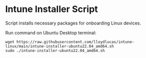 # Intune Installer Script
Script installs necessary packages for onboarding Linux devices.

Run command on Ubuntu Desktop terminal:

    wget https://raw.githubusercontent.com/lloydlucas/intune-linux/main/intune-installer-ubuntu22.04_amd64.sh
    sudo ./intune-installer-ubuntu22.04_amd64.sh

